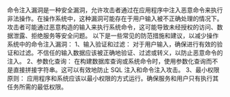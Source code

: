 命令注入漏洞是一种安全漏洞，允许攻击者通过在应用程序中注入恶意命令来执行非法操作。在操作系统中，这种漏洞可能存在于用户输入被不正确处理的情况下。攻击者可能通过恶意构造的输入来执行系统命令，这可能导致未经授权的访问、数据泄露、拒绝服务等安全问题。
以下是一些常见的防范措施和建议，以减少操作系统中的命令注入漏洞：
1、输入验证和过滤： 对于用户输入，确保进行有效的验证和过滤。不信任的输入数据应该被正确地验证、过滤或转义，以防止恶意命令的注入。
2、参数化查询： 在构建数据库查询或系统命令时，使用参数化查询而不是直接拼接字符串。这可以有效地防止 SQL 注入和命令注入攻击。
3、最小权限原则： 应用程序和系统应该以最小权限的方式运行。确保服务和用户只有执行其任务所需的最低权限。